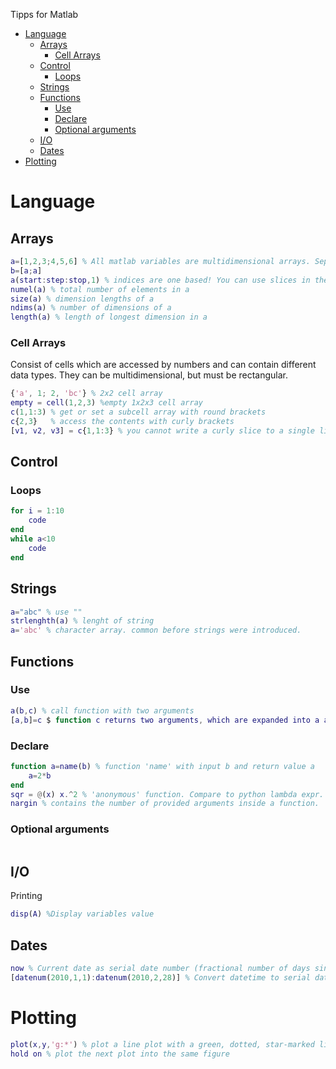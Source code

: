 Tipps for Matlab

<!-- @import "[TOC]" {cmd="toc" depthFrom=1 depthTo=6 orderedList=false} -->

<!-- code_chunk_output -->

- [Language](#language)
  - [Arrays](#arrays)
    - [Cell Arrays](#cell-arrays)
  - [Control](#control)
    - [Loops](#loops)
  - [Strings](#strings)
  - [Functions](#functions)
    - [Use](#use)
    - [Declare](#declare)
    - [Optional arguments](#optional-arguments)
  - [I/O](#io)
  - [Dates](#dates)
- [Plotting](#plotting)

<!-- /code_chunk_output -->

# Language

## Arrays
```matlab
a=[1,2,3;4,5,6] % All matlab variables are multidimensional arrays. Separate matrix columns by ',' and rows by ';'. This works for objects in general
b=[a;a]
a(start:step:stop,1) % indices are one based! You can use slices in the form start:stop or start:step:stop
numel(a) % total number of elements in a
size(a) % dimension lengths of a
ndims(a) % number of dimensions of a
length(a) % length of longest dimension in a
```
### Cell Arrays
Consist of cells which are accessed by numbers and can contain different data types. They can be multidimensional, but must be rectangular.
```matlab
{'a', 1; 2, 'bc'} % 2x2 cell array
empty = cell(1,2,3) %empty 1x2x3 cell array
c(1,1:3) % get or set a subcell array with round brackets
c{2,3}   % access the contents with curly brackets
[v1, v2, v3] = c{1,1:3} % you cannot write a curly slice to a single list, because it contains different data types (but expansion works)x
```

## Control
### Loops
```matlab
for i = 1:10
    code
end
while a<10
    code
end
```

## Strings
```matlab
a="abc" % use ""
strlenghth(a) % lenght of string
a='abc' % character array. common before strings were introduced. 
```

## Functions
### Use
```matlab
a(b,c) % call function with two arguments
[a,b]=c $ function c returns two arguments, which are expanded into a and b.
```
### Declare
```matlab
function a=name(b) % function 'name' with input b and return value a
    a=2*b
end
sqr = @(x) x.^2 % 'anonymous' function. Compare to python lambda expr.
nargin % contains the number of provided arguments inside a function.
```
### Optional arguments 
```matlab

```

## I/O
Printing
```matlab
disp(A) %Display variables value
```
## Dates
```matlab
now % Current date as serial date number (fractional number of days since reference) call 'datetime(now, 'ConvertFrom', 'datenum')' to get datetime object
[datenum(2010,1,1):datenum(2010,2,28)] % Convert datetime to serial date number
```
# Plotting
```matlab
plot(x,y,'g:*') % plot a line plot with a green, dotted, star-marked line
hold on % plot the next plot into the same figure
```